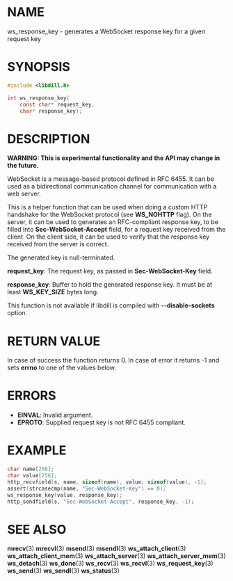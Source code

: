 # NAME

 ws_response_key - generates a WebSocket response key for a given request key

# SYNOPSIS

```c
#include <libdill.h>

int ws_response_key(
    const char* request_key,
    char* response_key);
```

# DESCRIPTION

 **WARNING: This is experimental functionality and the API may change in the future.**

 WebSocket is a message-based protocol defined in RFC 6455. It can be used as a bidirectional communication channel for communication with a web server.

 This is a helper function that can be used when doing a custom HTTP handshake for the WebSocket protocol (see **WS_NOHTTP** flag). On the server, it can be used to  generates an RFC-compliant response key, to be filled into **Sec-WebSocket-Accept** field, for a request key received from the client. On the client side, it can be used to verify that the response key received from the server is correct.

 The generated key is null-terminated.

 **request_key**: The request key, as passed in **Sec-WebSocket-Key** field.

 **response_key**:                     Buffer to hold the generated response key. It must be at                    least **WS_KEY_SIZE** bytes long.                

 This function is not available if libdill is compiled with **--disable-sockets** option.

# RETURN VALUE

 In case of success the function returns 0. In case of error it returns -1 and sets **errno** to one of the values below.

# ERRORS

* **EINVAL**: Invalid argument.
* **EPROTO**: Supplied request key is not RFC 6455 compliant.

# EXAMPLE

```c
char name[256];
char value[256];
http_recvfield(s, name, sizeof(name), value, sizeof(value), -1);
assert(strcasecmp(name, "Sec-WebSocket-Key") == 0);
ws_response_key(value, response_key);
http_sendfield(s, "Sec-WebSocket-Accept", response_key, -1);
```

# SEE ALSO

 **mrecv**(3) **mrecvl**(3) **msend**(3) **msendl**(3) **ws_attach_client**(3) **ws_attach_client_mem**(3) **ws_attach_server**(3) **ws_attach_server_mem**(3) **ws_detach**(3) **ws_done**(3) **ws_recv**(3) **ws_recvl**(3) **ws_request_key**(3) **ws_send**(3) **ws_sendl**(3) **ws_status**(3) 

